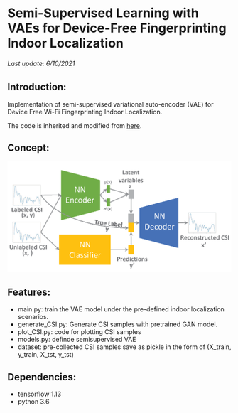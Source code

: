 # Semi-Supervised Learning with VAEs for Device-Free Fingerprinting Indoor Localization
######  Last update: 6/10/2021
## Introduction:
Implementation of semi-supervised variational auto-encoder (VAE) for Device Free Wi-Fi Fingerprinting Indoor Localization. 

The code is inherited and modified from [here](https://github.com/bjlkeng/sandbox/tree/master/notebooks/vae-semi_supervised_learning).
## Concept:
<img src="https://github.com/aciculachen/CSI-SemiVAE/blob/master/sVAE.png" width="600">

## Features:

- main.py: train the VAE model under the pre-defined indoor localization scenarios.
- generate_CSI.py: Generate CSI samples with pretrained GAN model.
- plot_CSI.py: code for plotting CSI samples
- models.py: definde semisupervised VAE 
- dataset: pre-collected CSI samples save as pickle in the form of (X_train, y_train, X_tst, y_tst)
## Dependencies:
- tensorflow 1.13
- python 3.6
